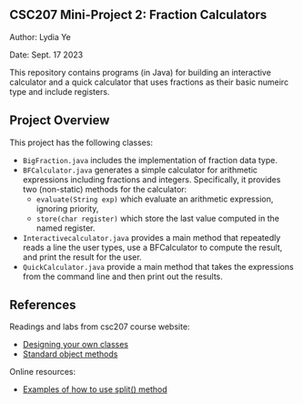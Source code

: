 ## CSC207 Mini-Project 2: Fraction Calculators

Author: Lydia Ye

Date: Sept. 17 2023

This repository contains programs (in Java) for building an interactive calculator and 
a quick calculator that uses fractions as their basic numeirc type and include registers.

## Project Overview

This project has the following classes:

- `BigFraction.java` includes the implementation of fraction data type.
- `BFCalculator.java` generates a simple calculator for arithmetic expressions including fractions and integers. Specifically, it provides two (non-static) methods for the calculator: 
    - `evaluate(String exp)` which evaluate an arithmetic expression, ignoring priority, 
    - `store(char register)` which store the last value computed in the named register.
- `Interactivecalculator.java` provides a main method that  repeatedly reads a line the user types, use a BFCalculator to compute the result, and print the result for the user.
- `QuickCalculator.java` provide a main method that takes the expressions from the command line and then print out the results.


## References

Readings and labs from csc207 course website:

- [Designing your own classes](https://rebelsky.cs.grinnell.edu/Courses/CSC207/2023Fa/labs/intro-classes.html)
- [Standard object methods](https://rebelsky.cs.grinnell.edu/Courses/CSC207/2023Fa/readings/standard-methods.html)

Online resources:

- [Examples of how to use split() method](https://stackoverflow.com/questions/7899525/how-to-split-a-string-by-space)
